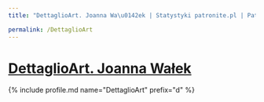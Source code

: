 ```yaml
---
title: "DettaglioArt. Joanna Wa\u0142ek | Statystyki patronite.pl | Patromierz"

permalink: /DettaglioArt
---
```


# [DettaglioArt. Joanna Wałek](https://patronite.pl/DettaglioArt)

{% include profile.md name="DettaglioArt" prefix="d" %}
